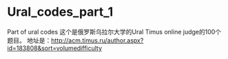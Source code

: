 # Ural_codes_part_1
Part of ural codes
这个是俄罗斯乌拉尔大学的Ural Timus online judge的100个题目。
地址是：http://acm.timus.ru/author.aspx?id=183808&sort=volumedifficulty
